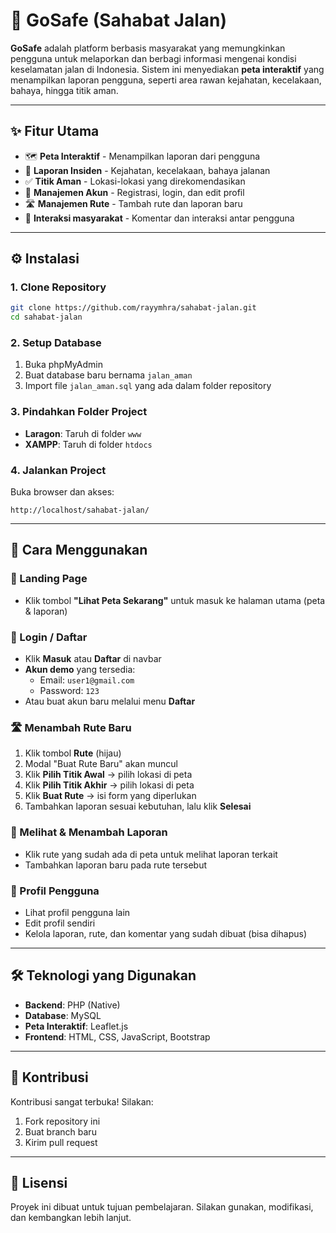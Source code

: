 # 🚦 GoSafe (Sahabat Jalan)

**GoSafe** adalah platform berbasis masyarakat yang memungkinkan pengguna untuk melaporkan dan berbagi informasi mengenai kondisi keselamatan jalan di Indonesia. Sistem ini menyediakan **peta interaktif** yang menampilkan laporan pengguna, seperti area rawan kejahatan, kecelakaan, bahaya, hingga titik aman.

---

## ✨ Fitur Utama

- 🗺️ **Peta Interaktif** - Menampilkan laporan dari pengguna
- 🚨 **Laporan Insiden** - Kejahatan, kecelakaan, bahaya jalanan
- ✅ **Titik Aman** - Lokasi-lokasi yang direkomendasikan
- 👤 **Manajemen Akun** - Registrasi, login, dan edit profil
- 🛣️ **Manajemen Rute** - Tambah rute dan laporan baru
- 💬 **Interaksi masyarakat** - Komentar dan interaksi antar pengguna

---

## ⚙️ Instalasi

### 1. Clone Repository
```bash
git clone https://github.com/rayymhra/sahabat-jalan.git
cd sahabat-jalan
```

### 2. Setup Database
1. Buka phpMyAdmin
2. Buat database baru bernama `jalan_aman`
3. Import file `jalan_aman.sql` yang ada dalam folder repository

### 3. Pindahkan Folder Project
- **Laragon**: Taruh di folder `www`
- **XAMPP**: Taruh di folder `htdocs`

### 4. Jalankan Project
Buka browser dan akses:
```
http://localhost/sahabat-jalan/
```

---

## 🚀 Cara Menggunakan

### 📍 Landing Page
- Klik tombol **"Lihat Peta Sekarang"** untuk masuk ke halaman utama (peta & laporan)

### 🔐 Login / Daftar
- Klik **Masuk** atau **Daftar** di navbar
- **Akun demo** yang tersedia:
  - Email: `user1@gmail.com`
  - Password: `123`
- Atau buat akun baru melalui menu **Daftar**

### 🛣️ Menambah Rute Baru
1. Klik tombol **Rute** (hijau)
2. Modal "Buat Rute Baru" akan muncul
3. Klik **Pilih Titik Awal** → pilih lokasi di peta
4. Klik **Pilih Titik Akhir** → pilih lokasi di peta
5. Klik **Buat Rute** → isi form yang diperlukan
6. Tambahkan laporan sesuai kebutuhan, lalu klik **Selesai**

### 📝 Melihat & Menambah Laporan
- Klik rute yang sudah ada di peta untuk melihat laporan terkait
- Tambahkan laporan baru pada rute tersebut

### 👤 Profil Pengguna
- Lihat profil pengguna lain
- Edit profil sendiri
- Kelola laporan, rute, dan komentar yang sudah dibuat (bisa dihapus)

---

## 🛠️ Teknologi yang Digunakan

- **Backend**: PHP (Native)
- **Database**: MySQL
- **Peta Interaktif**: Leaflet.js
- **Frontend**: HTML, CSS, JavaScript, Bootstrap

---

## 👥 Kontribusi

Kontribusi sangat terbuka! Silakan:
1. Fork repository ini
2. Buat branch baru
3. Kirim pull request

---

## 📜 Lisensi

Proyek ini dibuat untuk tujuan pembelajaran. Silakan gunakan, modifikasi, dan kembangkan lebih lanjut.
